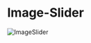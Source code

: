 # Image-Slider


![ImageSlider](https://user-images.githubusercontent.com/120565527/231872753-6bb6b2a6-ca16-44cb-96be-d92d295ed653.png)
